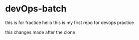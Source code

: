 # devOps-batch
this is for fractice 
hello this is my first repo for devops practice 

this changes made after the clone 
